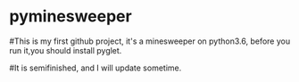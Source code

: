 # pyminesweeper

#This is my first github project, it's a minesweeper on python3.6, before you run it,you should install pyglet.

#It is semifinished, and I will update sometime.
